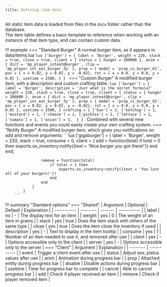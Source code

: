 ```yaml
---
title: Defining item data
---
```

All static item data is loaded from files in the `data` folder rather than the database.  
The item table defines a basic template to reference when working with an instance of that item type, and can contain custom data.

!!! example
	=== "Standard Burger"
		A normal burger item, as it appears in data/items.lua
		```lua
		['burger'] = {
			label = 'Burger',
			weight = 220,
			stack = true,
			close = true,
			client = {
				status = { hunger = 200000 },
				anim = { dict = 'mp_player_inteat@burger', clip = 'mp_player_int_eat_burger_fp' },
				prop = { model = 'prop_cs_burger_01', pos = { x = 0.02, y = 0.02, y = -0.02}, rot = { x = 0.0, y = 0.0, y = 0.0} },
				usetime = 2500,
			}
		}
		```
	=== "Custom Burger"
		A modified burger item, with a description and custom crafting table.
		```lua
		['burger'] = {
			label = 'Burger',
			description = 'Just what is the secret formula?'
			weight = 220,
			stack = true,
			close = true,
			client = {
				status = { hunger = 200000 },
				anim = { dict = 'mp_player_inteat@burger', clip = 'mp_player_int_eat_burger_fp' },
				prop = { model = 'prop_cs_burger_01', pos = { x = 0.02, y = 0.02, y = -0.02}, rot = { x = 0.0, y = 0.0, y = 0.0} },
				usetime = 2500,
			}
			crafting = {
				['bun'] = 2,
				['ketchup'] = 1,
				['mustard'] = 1,
				['cheese'] = 1,
				['pickles'] = 1,
				['lettuce'] = 1,
				['tomato'] = 1,
				['onion'] = 1, 
			}
		}
		```
		Combined with several new functions and events you could easily create your own crafting system.
	=== "Notify Burger"
		A modified burger item, which gives you notifications on add and remove arguments.
		```lua
		['gigaburger'] = {
				label = 'Burger',
				weight = 220,
				stack = true,
				consume = 0,
				client = {
					add = function(total)
						if total > 0 then
							exports.ox_inventory:notify({text = 'Nice burger you got there!'})
						end
					end,
			
					remove = function(total)
						if total < 1 then
							exports.ox_inventory:notify({text = 'You lost all of your burgers!'})
						end
					end
				}
			}
		```

!!! summary "Standard options"
	=== "Shared"
		| Argument    | Optional | Default | Explanation |
		| ----------- | -------- | ------- | ----------- |
		| label       | no       | -       | The display text for an item |
		| weight      | yes      | 0       | The weight of an item in grams |
		| stack       | yes      | true    | Does the item stack with others of the same type |
		| close       | yes      | true    | Does the item close the inventory if used |
		| description | yes      | -       | Text to display in the item tooltip |
		| consume     | yes      | 1       | Number of an item needed to use it, and removed after use |
		| client      | yes      | -       | Options accessible only to the client |
		| server      | yes      | -       | Options accessible only to the server |
	=== "Client"
		| Argument | Explanation |
		| -------- | ----------- |
		| event    | Trigger a client event after use |
		| status   | Adjust esx_status values after use |
		| anim     | Animation during progress bar |
		| prop     | Attached entity during progress bar |
		| disable  | Disable actions during progress bar |
		| usetime  | Time for progress bar to complete |
		| cancel   | Able to cancel progress bar |
		| add      | Check if player received an item |
		| remove   | Check if player removed item |